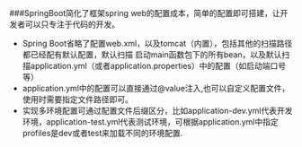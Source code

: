 ###SpringBoot简化了框架spring web的配置成本，简单的配置即可搭建，让开发者可以只专注于代码的开发。
- Spring Boot省略了配置web.xml，以及tomcat（内置），包括其他的扫描路径都已经配有默认配置，默认扫描 启动main函数包下的所有bean，以及默认扫描application.yml（或者application.properties）中的配置（如启动端口号等）
- application.yml中的配置可以直接通过@value注入,也可以自定义配置文件，使用时需要指定文件路径即可。
- 实现多环境配置可通过配置文件后缀区分，比如application-dev.yml代表开发环境，application-test.yml代表测试环境，可根据application.yml中指定profiles是dev或者test来加载不同的环境配置.
